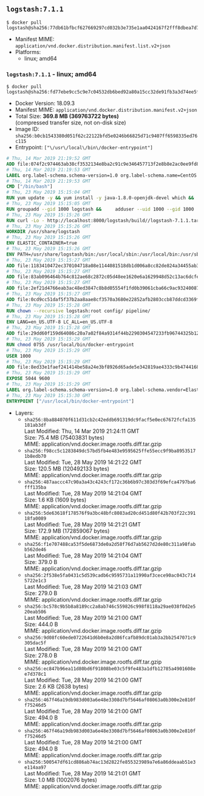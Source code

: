 ## `logstash:7.1.1`

```console
$ docker pull logstash@sha256:77db61bfbcf627669297cd032b3e735e1aa0424167f2fff8dbea7d7f7c202dc7
```

-	Manifest MIME: `application/vnd.docker.distribution.manifest.list.v2+json`
-	Platforms:
	-	linux; amd64

### `logstash:7.1.1` - linux; amd64

```console
$ docker pull logstash@sha256:fd77ebe9cc5c9e7c04532db6bed92a80a15cc32de91fb3a3d74ee5f6aaf2878c
```

-	Docker Version: 18.09.3
-	Manifest MIME: `application/vnd.docker.distribution.manifest.v2+json`
-	Total Size: **369.8 MB (369763722 bytes)**  
	(compressed transfer size, not on-disk size)
-	Image ID: `sha256:b0cb1543380d051f62c22122bfd5e0246b66825d71c9407ff6598335ed76c115`
-	Entrypoint: `["\/usr\/local\/bin\/docker-entrypoint"]`

```dockerfile
# Thu, 14 Mar 2019 21:19:52 GMT
ADD file:074f2c974463ab38cf3532134e8ba2c91c9e346457713f2e8b8e2ac0ee9fd83d in / 
# Thu, 14 Mar 2019 21:19:53 GMT
LABEL org.label-schema.schema-version=1.0 org.label-schema.name=CentOS Base Image org.label-schema.vendor=CentOS org.label-schema.license=GPLv2 org.label-schema.build-date=20190305
# Thu, 14 Mar 2019 21:19:53 GMT
CMD ["/bin/bash"]
# Thu, 23 May 2019 15:15:04 GMT
RUN yum update -y && yum install -y java-1.8.0-openjdk-devel which &&     yum clean all
# Thu, 23 May 2019 15:15:05 GMT
RUN groupadd --gid 1000 logstash &&     adduser --uid 1000 --gid 1000       --home-dir /usr/share/logstash --no-create-home       logstash
# Thu, 23 May 2019 15:15:26 GMT
RUN curl -Lo - http://localhost:8000/logstash/build//logstash-7.1.1.tar.gz |     tar zxf - -C /usr/share &&     mv /usr/share/logstash-7.1.1 /usr/share/logstash &&     chown --recursive logstash:logstash /usr/share/logstash/ &&     chown -R logstash:root /usr/share/logstash &&     chmod -R g=u /usr/share/logstash &&     find /usr/share/logstash -type d -exec chmod g+s {} \; &&     ln -s /usr/share/logstash /opt/logstash
# Thu, 23 May 2019 15:15:26 GMT
WORKDIR /usr/share/logstash
# Thu, 23 May 2019 15:15:26 GMT
ENV ELASTIC_CONTAINER=true
# Thu, 23 May 2019 15:15:26 GMT
ENV PATH=/usr/share/logstash/bin:/usr/local/sbin:/usr/local/bin:/usr/sbin:/usr/bin:/sbin:/bin
# Thu, 23 May 2019 15:15:27 GMT
ADD file:1183410472ec370104718a08e1144081518db1d006a8cc82de824a34455ab3f3 in config/pipelines.yml 
# Thu, 23 May 2019 15:15:27 GMT
ADD file:83ab096464b764c812ae68c2872c05d48ee1620e6a1629948d52c13ac6dcfe11 in config/logstash.yml 
# Thu, 23 May 2019 15:15:27 GMT
ADD file:2ef21d4766eab3ac48ed3847c8b8d05554f1fd0b39061cba66c9ac93240087fa in config/ 
# Thu, 23 May 2019 15:15:27 GMT
ADD file:0cd9cc51daf5f37b2aa8aae8cf3570a3680e22852afb2803ccb87ddcd3369f52 in pipeline/logstash.conf 
# Thu, 23 May 2019 15:15:28 GMT
RUN chown --recursive logstash:root config/ pipeline/
# Thu, 23 May 2019 15:15:28 GMT
ENV LANG=en_US.UTF-8 LC_ALL=en_US.UTF-8
# Thu, 23 May 2019 15:15:28 GMT
ADD file:29dd60f159d64086c20a7a02f84a9314f44b2290304547233fb96744325b1245 in /usr/local/bin/ 
# Thu, 23 May 2019 15:15:29 GMT
RUN chmod 0755 /usr/local/bin/docker-entrypoint
# Thu, 23 May 2019 15:15:29 GMT
USER 1000
# Thu, 23 May 2019 15:15:29 GMT
ADD file:8ed33e1faef241414be58a24e3bf8926d65ade5e342819ae4333c9b474416834 in /usr/local/bin/ 
# Thu, 23 May 2019 15:15:29 GMT
EXPOSE 5044 9600
# Thu, 23 May 2019 15:15:29 GMT
LABEL org.label-schema.schema-version=1.0 org.label-schema.vendor=Elastic org.label-schema.name=logstash org.label-schema.version=7.1.1 org.label-schema.url=https://www.elastic.co/products/logstash org.label-schema.vcs-url=https://github.com/elastic/logstash-docker license=Elastic License
# Thu, 23 May 2019 15:15:30 GMT
ENTRYPOINT ["/usr/local/bin/docker-entrypoint"]
```

-	Layers:
	-	`sha256:8ba884070f611d31cb2c42eddb691319dc9facf5e0ec67672fcfa135181ab3df`  
		Last Modified: Thu, 14 Mar 2019 21:24:11 GMT  
		Size: 75.4 MB (75403831 bytes)  
		MIME: application/vnd.docker.image.rootfs.diff.tar.gzip
	-	`sha256:f98cc5c1283849dc57bd5fb4e483e9595625ffe55ecc9f9ba89535171b8edb70`  
		Last Modified: Tue, 28 May 2019 14:21:22 GMT  
		Size: 120.5 MB (120492133 bytes)  
		MIME: application/vnd.docker.image.rootfs.diff.tar.gzip
	-	`sha256:487aaccc47c90a3a43c4243cf172c36b6b97c303d3f69efca4797ba6fff135ba`  
		Last Modified: Tue, 28 May 2019 14:21:04 GMT  
		Size: 1.6 KB (1609 bytes)  
		MIME: application/vnd.docker.image.rootfs.diff.tar.gzip
	-	`sha256:5de63618f178576f9a3bc48bfc8083ad20cd451d80f42b703f22c39118fa0089`  
		Last Modified: Tue, 28 May 2019 14:21:21 GMT  
		Size: 172.9 MB (172859067 bytes)  
		MIME: application/vnd.docker.image.rootfs.diff.tar.gzip
	-	`sha256:f1e707488ca53f5de6873de0a2d58f76d7ab5627d2de80c311a98fabb562de46`  
		Last Modified: Tue, 28 May 2019 14:21:04 GMT  
		Size: 379.0 B  
		MIME: application/vnd.docker.image.rootfs.diff.tar.gzip
	-	`sha256:2f538e5fa0431c5d539cadb6c9595731a11990af3cece90ac043c7145722e1c3`  
		Last Modified: Tue, 28 May 2019 14:21:03 GMT  
		Size: 279.0 B  
		MIME: application/vnd.docker.image.rootfs.diff.tar.gzip
	-	`sha256:bc578c9b5b8a8189cc2a8ab746c559826c998f8118a29ae038f0d2e520eab506`  
		Last Modified: Tue, 28 May 2019 14:21:00 GMT  
		Size: 444.0 B  
		MIME: application/vnd.docker.image.rootfs.diff.tar.gzip
	-	`sha256:9d08fc60ede0722641d6b0e8a2d86fcafb89dc01ab3a2bb2547071c9305dac5f`  
		Last Modified: Tue, 28 May 2019 14:21:00 GMT  
		Size: 278.0 B  
		MIME: application/vnd.docker.image.rootfs.diff.tar.gzip
	-	`sha256:ec847b96ea11d80bd6f91808be03c5f9fe483a1dfb12785a4901608ee7d378c1`  
		Last Modified: Tue, 28 May 2019 14:21:00 GMT  
		Size: 2.6 KB (2638 bytes)  
		MIME: application/vnd.docker.image.rootfs.diff.tar.gzip
	-	`sha256:467f46a19db983d003a6e48e3308d7bf5646af08063a0b300e2e810ff75246d5`  
		Last Modified: Tue, 28 May 2019 14:21:00 GMT  
		Size: 494.0 B  
		MIME: application/vnd.docker.image.rootfs.diff.tar.gzip
	-	`sha256:467f46a19db983d003a6e48e3308d7bf5646af08063a0b300e2e810ff75246d5`  
		Last Modified: Tue, 28 May 2019 14:21:00 GMT  
		Size: 494.0 B  
		MIME: application/vnd.docker.image.rootfs.diff.tar.gzip
	-	`sha256:500547df61cd886ab74ac13d2822fe855323989a7e6a86ddeaab51e3e114aa97`  
		Last Modified: Tue, 28 May 2019 14:21:01 GMT  
		Size: 1.0 MB (1002076 bytes)  
		MIME: application/vnd.docker.image.rootfs.diff.tar.gzip

